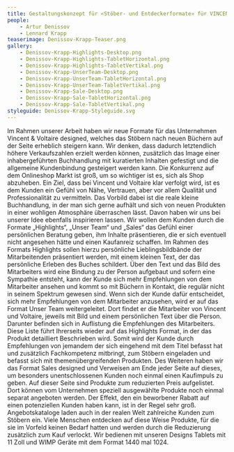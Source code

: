 ```yaml
---
title: Gestaltungskonzept für «Stöber- und Entdeckerformate» für VINCENT&VOLTAIRE
people:
    - Artur Denissov
    - Lennard Krapp
teaserimage: Denissov-Krapp-Teaser.png
gallery:
    - Denissov-Krapp-Highlights-Desktop.png
    - Denissov-Krapp-Highlights-TabletHorizontal.png
    - Denissov-Krapp-Highlights-TabletVertikal.png
    - Denissov-Krapp-UnserTeam-Desktop.png
    - Denissov-Krapp-UnserTeam-TabletHorizontal.png
    - Denissov-Krapp-UnserTeam-TabletVertikal.png
    - Denissov-Krapp-Sale-Desktop.png
    - Denissov-Krapp-Sale-TabletHorizontal.png
    - Denissov-Krapp-Sale-TabletVertikal.png
styleguide: Denissov-Krapp-Styleguide.svg
---
```


Im Rahmen unserer Arbeit haben wir neue Formate für das Unternehmen Vincent & Voltaire designed, welches das Stöbern nach neuen Büchern auf der Seite erheblich steigern kann. Wir denken, dass dadurch letztendlich höhere Verkaufszahlen erzielt werden können, zusätzlich das Image einer inhabergeführten Buchhandlung mit kuratierten Inhalten gefestigt und die allgemeine Kundenbindung gesteigert werden kann.
Die Konkurrenz auf dem Onlineshop Markt ist groß, um so wichtiger ist es, sich als Shop abzuheben. Ein Ziel, dass bei Vincent und Voltaire klar verfolgt wird, ist es dem Kunden ein Gefühl von Nähe, Vertrauen, aber vor allem Qualität und Professionalität zu vermitteln. Das Vorbild dabei ist die reale kleine Buchhandlung, in der man sich gerne aufhält und sich von neuen Produkten in einer wohligen Atmosphäre überraschen lässt. Davon haben wir uns bei unserer Idee ebenfalls inspirieren lassen. Wir wollen dem Kunden durch die Formate „Highlights“, „Unser Team“ und „Sales“ das Gefühl einer persönlichen Beratung geben, ihm Inhalte präsentieren, die er sich eventuell nicht angesehen hätte und einen Kaufanreiz schaffen.
Im Rahmen des Formats Highlights sollen hierzu persönliche Lieblingsbildbände der Mitarbeitenden präsentiert werden, mit einem kleinen Text, der das persönliche Erleben des Buches schildert. Über den Text und das Bild des Mitarbeiters wird eine Bindung zu der Person aufgebaut und sofern eine Sympathie entsteht, kann der Kunde sich mehr Empfehlungen von dem Mitarbeiter ansehen und kommt so mit Büchern in Kontakt, die regulär nicht in seinem Spektrum gewesen sind. Wenn sich der Kunde dafür entscheidet, sich mehr Empfehlungen von dem Mitarbeiter anzusehen, wird er auf das Format Unser Team weitergeleitet. Dort findet er die Mitarbeiter von Vincent und Voltaire, jeweils mit Bild und einem persönlichen Text über die Person. Darunter befinden sich in Auflistung die Empfehlungen des Mitarbeiters. Diese Liste führt Ihrerseits wieder auf das Highlights Format, in der das Produkt detailliert Beschrieben wird. Somit wird der Kunde durch Empfehlungen von jemandem der sich eingehend mit dem Titel befasst hat und zusätzlich Fachkompetenz mitbringt, zum Stöbern eingeladen und befasst sich mit themenübergreifenden Produkten.
Des Weiteren haben wir das Format Sales designed und Verweisen am Ende jeder Seite auf dieses, um besonders unentschlossenen Kunden noch einmal einen Kaufimpuls zu geben. Auf dieser Seite sind Produkte zum reduzierten Preis aufgelistet. Dort können vom Unternehmen speziell ausgewählte Produkte noch einmal separat angeboten werden. Der Effekt, den ein beworbener Rabatt auf einen potenziellen Kunden haben kann, ist in der Regel sehr groß. Angebotskataloge laden auch in der realen Welt zahlreiche Kunden zum Stöbern ein. Viele Menschen entdecken auf diese Weise Produkte, für die sie im Vorfeld keinen Bedarf hatten und werden durch die Reduzierung zusätzlich zum Kauf verlockt. 
Wir bedienen mit unseren Designs Tablets mit 11 Zoll und WIMP Geräte mit dem Format 1440 mal 1024.


